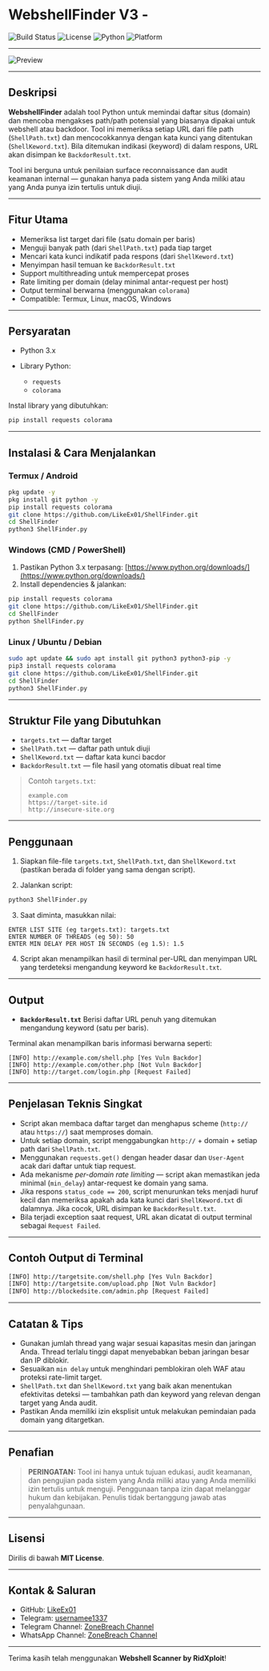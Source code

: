 # WebshellFinder V3 - 

![Build Status](https://img.shields.io/badge/build-passing-brightgreen)
![License](https://img.shields.io/badge/license-MIT-blue)
![Python](https://img.shields.io/badge/python-3.x-blue.svg)
![Platform](https://img.shields.io/badge/platform-Windows%20%7C%20Linux%20%7C%20macOS%20%7C%20Termux-lightgrey)

---

![Preview](https://b.top4top.io/p_3546ev6m33.jpg)

---

## Deskripsi

**WebshellFinder** adalah tool Python untuk memindai daftar situs (domain) dan mencoba mengakses path/path potensial yang biasanya dipakai untuk webshell atau backdoor. Tool ini memeriksa setiap URL dari file path (`ShellPath.txt`) dan mencocokkannya dengan kata kunci yang ditentukan (`ShellKeword.txt`). Bila ditemukan indikasi (keyword) di dalam respons, URL akan disimpan ke `BackdorResult.txt`.

Tool ini berguna untuk penilaian surface reconnaissance dan audit keamanan internal — gunakan hanya pada sistem yang Anda miliki atau yang Anda punya izin tertulis untuk diuji.

---

## Fitur Utama

* Memeriksa list target dari file (satu domain per baris)
* Menguji banyak path (dari `ShellPath.txt`) pada tiap target
* Mencari kata kunci indikatif pada respons (dari `ShellKeword.txt`)
* Menyimpan hasil temuan ke `BackdorResult.txt`
* Support multithreading untuk mempercepat proses
* Rate limiting per domain (delay minimal antar-request per host)
* Output terminal berwarna (menggunakan `colorama`)
* Compatible: Termux, Linux, macOS, Windows

---

## Persyaratan

* Python 3.x
* Library Python:

  * `requests`
  * `colorama`

Instal library yang dibutuhkan:

```bash
pip install requests colorama
```

---

## Instalasi & Cara Menjalankan

### Termux / Android

```bash
pkg update -y
pkg install git python -y
pip install requests colorama
git clone https://github.com/LikeEx01/ShellFinder.git
cd ShellFinder 
python3 ShellFinder.py
```

### Windows (CMD / PowerShell)

1. Pastikan Python 3.x terpasang: [https://www.python.org/downloads/](https://www.python.org/downloads/)
2. Install dependencies & jalankan:

```bash
pip install requests colorama
git clone https://github.com/LikeEx01/ShellFinder.git
cd ShellFinder
python ShellFinder.py
```

### Linux / Ubuntu / Debian

```bash
sudo apt update && sudo apt install git python3 python3-pip -y
pip3 install requests colorama
git clone https://github.com/LikeEx01/ShellFinder.git
cd ShellFinder
python3 ShellFinder.py
```

---

## Struktur File yang Dibutuhkan

* `targets.txt` — daftar target
* `ShellPath.txt` — daftar path untuk diuji 
* `ShellKeword.txt` — daftar kata kunci bacdor
* `BackdorResult.txt` — file hasil yang otomatis dibuat real time

> Contoh `targets.txt`:
>
> ```
> example.com
> https://target-site.id
> http://insecure-site.org
> ```

---

## Penggunaan

1. Siapkan file-file `targets.txt`, `ShellPath.txt`, dan `ShellKeword.txt` (pastikan berada di folder yang sama dengan script).

2. Jalankan script:

```bash
python3 ShellFinder.py
```

3. Saat diminta, masukkan nilai:

```
ENTER LIST SITE (eg targets.txt): targets.txt
ENTER NUMBER OF THREADS (eg 50): 50
ENTER MIN DELAY PER HOST IN SECONDS (eg 1.5): 1.5
```

4. Script akan menampilkan hasil di terminal per-URL dan menyimpan URL yang terdeteksi mengandung keyword ke `BackdorResult.txt`.

---

## Output

* **`BackdorResult.txt`**
  Berisi daftar URL penuh yang ditemukan mengandung keyword (satu per baris).

Terminal akan menampilkan baris informasi berwarna seperti:

```
[INFO] http://example.com/shell.php [Yes Vuln Backdor]
[INFO] http://example.com/other.php [Not Vuln Backdor]
[INFO] http://target.com/login.php [Request Failed]
```

---

## Penjelasan Teknis Singkat

* Script akan membaca daftar target dan menghapus scheme (`http://` atau `https://`) saat memproses domain.
* Untuk setiap domain, script menggabungkan `http://` + domain + setiap path dari `ShellPath.txt`.
* Menggunakan `requests.get()` dengan header dasar dan `User-Agent` acak dari daftar untuk tiap request.
* Ada mekanisme *per-domain rate limiting* — script akan memastikan jeda minimal (`min_delay`) antar-request ke domain yang sama.
* Jika respons `status_code == 200`, script menurunkan teks menjadi huruf kecil dan memeriksa apakah ada kata kunci dari `ShellKeword.txt` di dalamnya. Jika cocok, URL disimpan ke `BackdorResult.txt`.
* Bila terjadi exception saat request, URL akan dicatat di output terminal sebagai `Request Failed`.

---

## Contoh Output di Terminal

```bash
[INFO] http://targetsite.com/shell.php [Yes Vuln Backdor]
[INFO] http://targetsite.com/upload.php [Not Vuln Backdor]
[INFO] http://blockedsite.com/admin.php [Request Failed]
```

---

## Catatan & Tips

* Gunakan jumlah thread yang wajar sesuai kapasitas mesin dan jaringan Anda. Thread terlalu tinggi dapat menyebabkan beban jaringan besar dan IP diblokir.
* Sesuaikan `min delay` untuk menghindari pemblokiran oleh WAF atau proteksi rate-limit target.
* `ShellPath.txt` dan `ShellKeword.txt` yang baik akan menentukan efektivitas deteksi — tambahkan path dan keyword yang relevan dengan target yang Anda audit.
* Pastikan Anda memiliki izin eksplisit untuk melakukan pemindaian pada domain yang ditargetkan.

---

## Penafian

> **PERINGATAN:**
> Tool ini hanya untuk tujuan edukasi, audit keamanan, dan pengujian pada sistem yang Anda miliki atau yang Anda memiliki izin tertulis untuk menguji. Penggunaan tanpa izin dapat melanggar hukum dan kebijakan. Penulis tidak bertanggung jawab atas penyalahgunaan.

---

## Lisensi

Dirilis di bawah **MIT License**.

---

## Kontak & Saluran

- GitHub: [LikeEx01](https://github.com/LikeEx01)
- Telegram: [usernamee1337](https://t.me/usernamee1337)
- Telegram Channel: [ZoneBreach Channel](https://t.me/+rGeAmTK7Mk83Mzg1)
- WhatsApp Channel: [ ZoneBreach Channel](https://whatsapp.com/channel/0029VaudLHc7YSd9S9c9800c)

---

Terima kasih telah menggunakan **Webshell Scanner by RidXploit**!
